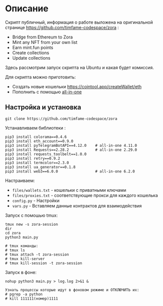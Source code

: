 # Описание
Скрипт публичный, информация о работе выложена на оригинальной странице https://github.com/timfame-codespace/zora :
- Bridge from Ethereum to Zora
- Mint any NFT from your own list
- Earn mint.fun points
- Create collections
- Update collections

Здесь рассмотрим запуск скрипта на Ubuntu и какая будет комиссия.

Для скрипта можно приготовить:
- Создать новые кошельки https://cointool.app/createWallet/eth
- Пополнить с помощью [all-in-one](https://github.com/TatianaDEV7/all-in-one-v2/tree/main)
## Настройка и установка
```
git clone https://github.com/timfame-codespace/zora
```
Устанавливаем библиотеки :
```
pip3 install colorama==0.4.6
pip3 install eth_account==0.9.0
pip3 install pyTelegramBotAPI==4.12.0    # all-in-one 4.11.0
pip3 install Requests==2.28.2            # all-in-one 2.29.0
pip3 install requests_toolbelt==1.0.0
pip3 install retry==0.9.2
pip3 install termcolor==2.3.0
pip3 install ua_generator==0.1.8
pip3 install web3==6.0.0                 # all-in-one 6.2.0
```
Настраиваем:
- `files/wallets.txt` - кошельки с приватными ключами
- `files/proxies.txt` - соответствующие прокси для каждого кошелька
- `config.py` - Настройки
- `vars.py` - Вставляем данные контрактов для взаимодействия

Запуск с помошью tmux:
```
tmux new -s zora-session
dir
cd zora
python3 main.py

# tmux команды:
# tmux ls
# tmux attach -t zora-session
# tmux kill-server
# tmux kill-session -t zora-session
```
Запуск в фоне:
```
nohup python3 main.py > log.log 2>&1 &

Узнать процессы которые идут в фоновом режиме и ОТКЛЮЧИТЬ их:
# pgrep -a python
# kill 111111(номер)1111
```
